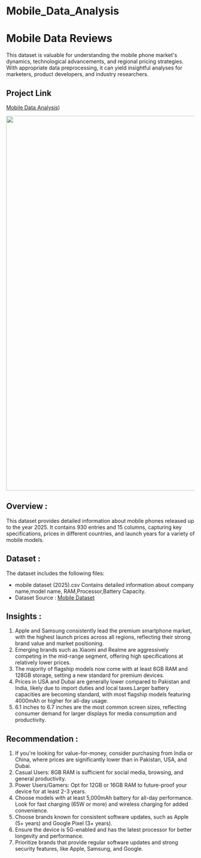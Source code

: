 # Mobile_Data_Analysis


# Mobile Data Reviews
This dataset is valuable for understanding the mobile phone market's dynamics, technological advancements, and regional pricing strategies. With appropriate data preprocessing, it can yield insightful analyses for marketers, product developers, and industry researchers.

## Project Link

[Mobile Data Analysis](https://www.kaggle.com/code/kirteerathod/mobiles-dataset-analysis))

<img src="https://t4.ftcdn.net/jpg/09/00/65/37/360_F_900653724_MPXCtoE2xAi5ME5BRQrriIIKTv0X9dkV.jpg" width=1000>

## Overview :
This dataset provides detailed information about mobile phones released up to the year 2025. It contains 930 entries and 15 columns, capturing key specifications, prices in different countries, and launch years for a variety of mobile models.

## Dataset :
The dataset includes the following files:
- mobile dataset (2025).csv
Contains detailed information about company name,model name, RAM,Processor,Battery Capacity.
- Dataset Source : [Mobile Dataset]( https://www.kaggle.com/datasets/abdulmalik1518/mobiles-dataset-2025/data)

## Insights :
1. Apple and Samsung consistently lead the premium smartphone market, with the highest launch prices across all regions, reflecting their strong brand value and market positioning.
2. Emerging brands such as Xiaomi and Realme are aggressively competing in the mid-range segment, offering high specifications at relatively lower prices.
3. The majority of flagship models now come with at least 6GB RAM and 128GB storage, setting a new standard for premium devices.
4. Prices in USA and Dubai are generally lower compared to Pakistan and India, likely due to import duties and local taxes.Larger battery capacities are becoming standard, with most flagship models featuring 4000mAh or higher for all-day usage.
5. 6.1 inches to 6.7 inches are the most common screen sizes, reflecting consumer demand for larger displays for media consumption and productivity.

## Recommendation :
1. If you're looking for value-for-money, consider purchasing from India or China, where prices are significantly lower than in Pakistan, USA, and Dubai.
2. Casual Users: 8GB RAM is sufficient for social media, browsing, and general productivity.
3. Power Users/Gamers: Opt for 12GB or 16GB RAM to future-proof your device for at least 2-3 years.
4. Choose models with at least 5,000mAh battery for all-day performance. Look for fast charging (65W or more) and wireless charging for added convenience.
5. Choose brands known for consistent software updates, such as Apple (5+ years) and Google Pixel (3+ years).
6. Ensure the device is 5G-enabled and has the latest processor for better longevity and performance.
7.  Prioritize brands that provide regular software updates and strong security features, like Apple, Samsung, and Google.
